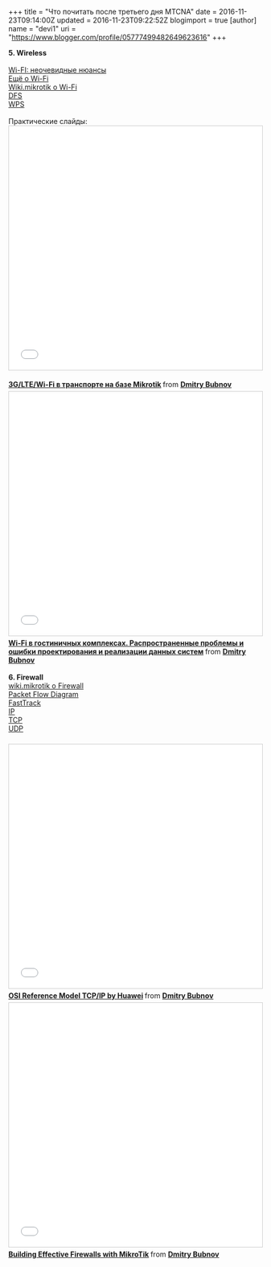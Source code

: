+++
title = "Что почитать после третьего дня MTCNA"
date = 2016-11-23T09:14:00Z
updated = 2016-11-23T09:22:52Z
blogimport = true 
[author]
	name = "devi1"
	uri = "https://www.blogger.com/profile/05777499482649623616"
+++

<b>5. Wireless</b><br /><br /><a href="https://habrahabr.ru/post/149447/">Wi-FI: неочевидные нюансы</a><br /><a href="https://habrahabr.ru/post/117761/">Ещё о Wi-Fi</a><br /><a href="http://wiki.mikrotik.com/wiki/Manual:Interface/Wireless">Wiki.mikrotik о Wi-Fi</a><br /><a href="http://forum.mikrotik.com/viewtopic.php?t=23914">DFS</a><br /><a href="https://ru.wikipedia.org/wiki/Wi-Fi_Protected_Setup">WPS</a><br /><br />Практические слайды:<br /><iframe allowfullscreen="" frameborder="0" height="485" marginheight="0" marginwidth="0" scrolling="no" src="//www.slideshare.net/slideshow/embed_code/key/nXzB2NrCPi6WRs" style="border-width: 1px; border: 1px solid #ccc; margin-bottom: 5px; max-width: 100%;" width="595"> </iframe> <br /><div style="margin-bottom: 5px;"><strong> <a href="https://www.slideshare.net/bubnovd/3gltewifi-mikrotik" target="_blank" title="3G/LTE/Wi-Fi в транспорте на базе Mikrotik">3G/LTE/Wi-Fi в транспорте на базе Mikrotik</a> </strong> from <strong><a href="https://www.slideshare.net/bubnovd" target="_blank">Dmitry Bubnov</a></strong> </div><iframe allowfullscreen="" frameborder="0" height="485" marginheight="0" marginwidth="0" scrolling="no" src="//www.slideshare.net/slideshow/embed_code/key/MXyfeyoNFMw2j1" style="border-width: 1px; border: 1px solid #ccc; margin-bottom: 5px; max-width: 100%;" width="595"> </iframe> <br /><div style="margin-bottom: 5px;"><strong> <a href="https://www.slideshare.net/bubnovd/wifi-69464367" target="_blank" title="Wi-Fi в гостиничных комплексах. Распространенные проблемы и ошибки проектирования и реализации данных систем">Wi-Fi в гостиничных комплексах. Распространенные проблемы и ошибки проектирования и реализации данных систем</a> </strong> from <strong><a href="https://www.slideshare.net/bubnovd" target="_blank">Dmitry Bubnov</a></strong> <br /><br /><b>6. Firewall</b><br /><a href="http://wiki.mikrotik.com/wiki/Manual:IP/Firewall/Filter">wiki.mikrotik о Firewall</a><br /><a href="http://forum.mikrotik.com/viewtopic.php?t=72736">Packet Flow Diagram</a><br /><a href="http://wiki.mikrotik.com/index.php?title=Manual:IP/Fasttrack">FastTrack</a><br /><a href="https://ru.wikipedia.org/wiki/IP-%D0%B0%D0%B4%D1%80%D0%B5%D1%81">IP</a><br /><a href="https://ru.wikipedia.org/wiki/TCP">TCP</a><br /><a href="https://ru.wikipedia.org/wiki/UDP">UDP</a><br /><br /></div><iframe allowfullscreen="" frameborder="0" height="485" marginheight="0" marginwidth="0" scrolling="no" src="//www.slideshare.net/slideshow/embed_code/key/i8E4Ei53PgGzuI" style="border-width: 1px; border: 1px solid #ccc; margin-bottom: 5px; max-width: 100%;" width="595"> </iframe> <br /><div style="margin-bottom: 5px;"><strong> <a href="https://www.slideshare.net/bubnovd/osi-reference-model-tcpip-by-huawei" target="_blank" title="OSI Reference Model TCP/IP by Huawei">OSI Reference Model TCP/IP by Huawei</a> </strong> from <strong><a href="https://www.slideshare.net/bubnovd" target="_blank">Dmitry Bubnov</a></strong> </div><iframe src="//www.slideshare.net/slideshow/embed_code/key/eBdThprWhtonxJ" width="595" height="485" frameborder="0" marginwidth="0" marginheight="0" scrolling="no" style="border:1px solid #CCC; border-width:1px; margin-bottom:5px; max-width: 100%;" allowfullscreen> </iframe> <div style="margin-bottom:5px"> <strong> <a href="//www.slideshare.net/bubnovd/building-effective-firewalls-with-mikrotik" title="Building Effective Firewalls with MikroTik" target="_blank">Building Effective Firewalls with MikroTik</a> </strong> from <strong><a target="_blank" href="//www.slideshare.net/bubnovd">Dmitry Bubnov</a></strong> </div>
